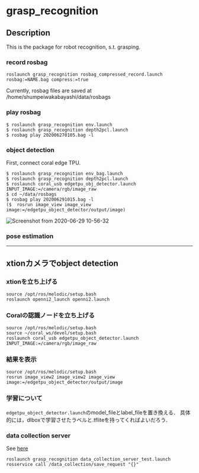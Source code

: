 
# grasp_recognition

## Description
This is the package for robot recognition, s.t. grasping.

### record rosbag
```
roslaunch grasp_recognition rosbag_compressed_record.launch rosbag:=NAME.bag compress:=true
```
Currently, rosbag files are saved at /home/shumpeiwakabayashi/data/rosbags

### play rosbag
```
$ roslaunch grasp_recognition env.launch 
$ roslaunch grasp_recognition depth2pcl.launch 
$ rosbag play 202006270105.bag -l
```

### object detection
First, connect coral edge TPU.
```
$ roslaunch grasp_recognition env_bag.launch
$ roslaunch grasp_recognition depth2pcl.launch
$ roslaunch coral_usb edgetpu_obj_detector.launch INPUT_IMAGE:=/camera/rgb/image_raw
$ cd ~/data/rosbags
$ rosbag play 202006291015.bag -l
($  rosrun image_view image_view image:=/edgetpu_object_detector/output/image)
```
![Screenshot from 2020-06-29 10-56-32](https://user-images.githubusercontent.com/42209144/85966065-ac7ba100-b9f9-11ea-87ba-0691ccb81511.png)

### pose estimation

*************************************************************************************************
## xtionカメラでobject detection
### xtionを立ち上げる
```
source /opt/ros/melodic/setup.bash
roslaunch openni2_launch openni2.launch 
```
### Coralの認識ノードを立ち上げる
```
source /opt/ros/melodic/setup.bash
source ~/coral_ws/devel/setup.bash
roslaunch coral_usb edgetpu_object_detector.launch INPUT_IMAGE:=/camera/rgb/image_raw
```

### 結果を表示
```
source /opt/ros/melodic/setup.bash
rosrun image_view2 image_view2 image_view image:=/edgetpu_object_detector/output/image
```

### 学習について
`edgetpu_object_detector.launch`のmodel_fileとlabel_fileを置き換える．
具体的には，dlboxで学習させたラベルと.tfliteを持ってくればよいだろう．

### data collection server
See [here](https://jsk-common.readthedocs.io/en/latest/jsk_data/node_scripts/data_collection_server.html)
```
roslaunch grasp_recognition data_collection_server_test.launch
rosservice call /data_collection/save_request "{}"
```
